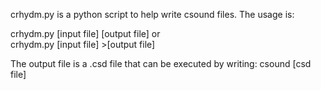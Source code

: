 crhydm.py is a python script to help write csound files. The usage is:

crhydm.py [input file] [output file]
or   
crhydm.py [input file] >[output file]

The output file is a .csd file that can be executed by writing: csound [csd file]
